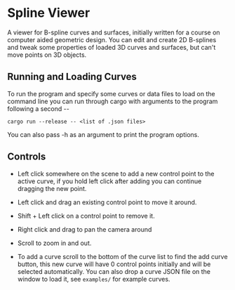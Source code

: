 # Spline Viewer

A viewer for B-spline curves and surfaces, initially written for a course on
computer aided geometric design. You can edit and create 2D B-splines
and tweak some properties of loaded 3D curves and surfaces, but can't move points on 3D objects.

## Running and Loading Curves

To run the program and specify some curves or data files to load on the command line you can
run through cargo with arguments to the program following a second --

```
cargo run --release -- <list of .json files>
```

You can also pass -h as an argument to print the program options.

## Controls

- Left click somewhere on the scene to add a new control point to the active curve,
if you hold left click after adding you can continue dragging the new point.

- Left click and drag an existing control point to move it around.

- Shift + Left click on a control point to remove it.

- Right click and drag to pan the camera around

- Scroll to zoom in and out.

- To add a curve scroll to the bottom of the curve list to find the add curve button,
this new curve will have 0 control points initially and will be selected automatically. You
can also drop a curve JSON file on the window to load it, see `examples/` for example curves.


